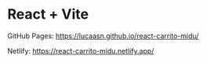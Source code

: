 # React + Vite

GitHub Pages: https://lucaasn.github.io/react-carrito-midu/


Netlify: https://react-carrito-midu.netlify.app/
